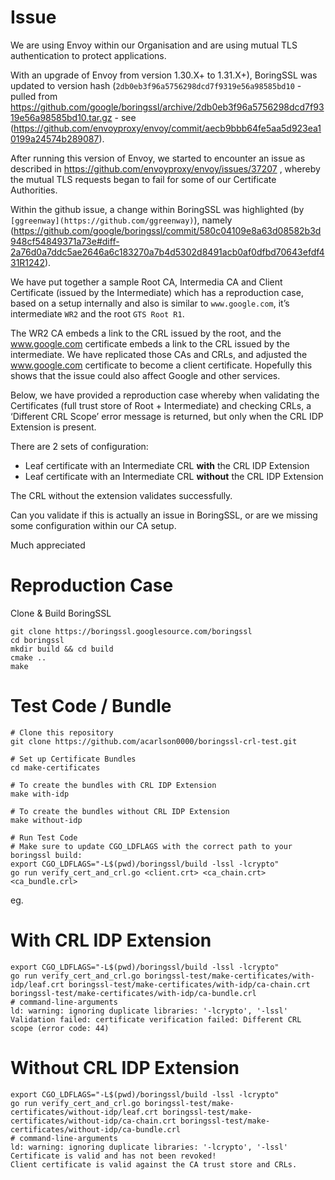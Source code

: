 # Issue
We are using Envoy within our Organisation and are using mutual TLS authentication to protect applications.

With an upgrade of Envoy from version 1.30.X+ to 1.31.X+), BoringSSL was updated to version hash (`2db0eb3f96a5756298dcd7f9319e56a98585bd10` - pulled from https://github.com/google/boringssl/archive/2db0eb3f96a5756298dcd7f9319e56a98585bd10.tar.gz - see (https://github.com/envoyproxy/envoy/commit/aecb9bbb64fe5aa5d923ea10199a24574b289087).

After running this version of Envoy, we started to encounter an issue as described in https://github.com/envoyproxy/envoy/issues/37207 , whereby the mutual TLS requests began to fail for some of our Certificate Authorities.

Within the github issue, a change within BoringSSL was highlighted (by `[ggreenway](https://github.com/ggreenway)`), namely  (https://github.com/google/boringssl/commit/580c04109e8a63d08582b3d948cf54849371a73e#diff-2a76d0a7ddc5ae2646a6c183270a7b4d5302d8491acb0af0dfbd70643efdf431R1242).

We have put together a sample Root CA, Intermedia CA and Client Certificate (issued by the Intermediate) which has a reproduction case, based on a setup internally and also is similar to `www.google.com`, it’s intermediate `WR2` and the root `GTS Root R1`.

The WR2 CA embeds a link to the CRL issued by the root, and the www.google.com certificate embeds a link to the CRL issued by the intermediate. We have replicated those CAs and CRLs, and adjusted the www.google.com certificate to become a client certificate. Hopefully this shows that the issue could also affect Google and other services.

Below, we have provided a reproduction case whereby when validating the Certificates (full trust store of Root + Intermediate) and checking CRLs, a ‘Different CRL Scope’ error message is returned, but only when the CRL IDP Extension is present.

There are 2 sets of configuration:

- Leaf certificate with an Intermediate CRL **with** the CRL IDP Extension
- Leaf certificate with an Intermediate CRL **without** the CRL IDP Extension

The CRL without the extension validates successfully.

Can you validate if this is actually an issue in BoringSSL, or are we missing some configuration within our CA setup.

Much appreciated

# Reproduction Case

Clone & Build BoringSSL

    git clone https://boringssl.googlesource.com/boringssl
    cd boringssl
    mkdir build && cd build
    cmake ..
    make


# Test Code / Bundle

    # Clone this repository
    git clone https://github.com/acarlson0000/boringssl-crl-test.git

    # Set up Certificate Bundles
    cd make-certificates

    # To create the bundles with CRL IDP Extension
    make with-idp

    # To create the bundles without CRL IDP Extension
    make without-idp

    # Run Test Code
    # Make sure to update CGO_LDFLAGS with the correct path to your boringssl build:
    export CGO_LDFLAGS="-L$(pwd)/boringssl/build -lssl -lcrypto"
    go run verify_cert_and_crl.go <client.crt> <ca_chain.crt> <ca_bundle.crl>

eg.

  # With CRL IDP Extension

    export CGO_LDFLAGS="-L$(pwd)/boringssl/build -lssl -lcrypto"
    go run verify_cert_and_crl.go boringssl-test/make-certificates/with-idp/leaf.crt boringssl-test/make-certificates/with-idp/ca-chain.crt boringssl-test/make-certificates/with-idp/ca-bundle.crl
    # command-line-arguments
    ld: warning: ignoring duplicate libraries: '-lcrypto', '-lssl'
    Validation failed: certificate verification failed: Different CRL scope (error code: 44)

  # Without CRL IDP Extension

    export CGO_LDFLAGS="-L$(pwd)/boringssl/build -lssl -lcrypto"
    go run verify_cert_and_crl.go boringssl-test/make-certificates/without-idp/leaf.crt boringssl-test/make-certificates/without-idp/ca-chain.crt boringssl-test/make-certificates/without-idp/ca-bundle.crl
    # command-line-arguments
    ld: warning: ignoring duplicate libraries: '-lcrypto', '-lssl'
    Certificate is valid and has not been revoked!
    Client certificate is valid against the CA trust store and CRLs.

